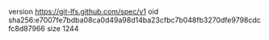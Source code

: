 version https://git-lfs.github.com/spec/v1
oid sha256:e7007fe7bdba08ca0d49a98d14ba23cfbc7b048fb3270dfe9798cdcfc8d87966
size 1244
